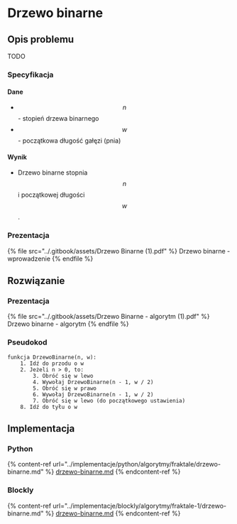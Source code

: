 # Drzewo binarne

## Opis problemu

TODO

### Specyfikacja

#### Dane

* $$n$$ - stopień drzewa binarnego
* $$w$$ - początkowa długość gałęzi (pnia)

#### Wynik

* Drzewo binarne stopnia $$n$$ i początkowej długości $$w$$.

### Prezentacja

{% file src="../.gitbook/assets/Drzewo Binarne (1).pdf" %}
Drzewo binarne - wprowadzenie
{% endfile %}

## Rozwiązanie

### Prezentacja

{% file src="../.gitbook/assets/Drzewo Binarne - algorytm (1).pdf" %}
Drzewo binarne - algorytm
{% endfile %}

### Pseudokod

```
funkcja DrzewoBinarne(n, w):
    1. Idź do przodu o w
    2. Jeżeli n > 0, to:
        3. Obróć się w lewo
        4. Wywołaj DrzewoBinarne(n - 1, w / 2)
        5. Obróć się w prawo
        6. Wywołaj DrzewoBinarne(n - 1, w / 2)
        7. Obróć się w lewo (do początkowego ustawienia)
    8. Idź do tyłu o w
```

## Implementacja

### Python

{% content-ref url="../implementacje/python/algorytmy/fraktale/drzewo-binarne.md" %}
[drzewo-binarne.md](../implementacje/python/algorytmy/fraktale/drzewo-binarne.md)
{% endcontent-ref %}

### Blockly

{% content-ref url="../implementacje/blockly/algorytmy/fraktale-1/drzewo-binarne.md" %}
[drzewo-binarne.md](../implementacje/blockly/algorytmy/fraktale-1/drzewo-binarne.md)
{% endcontent-ref %}
